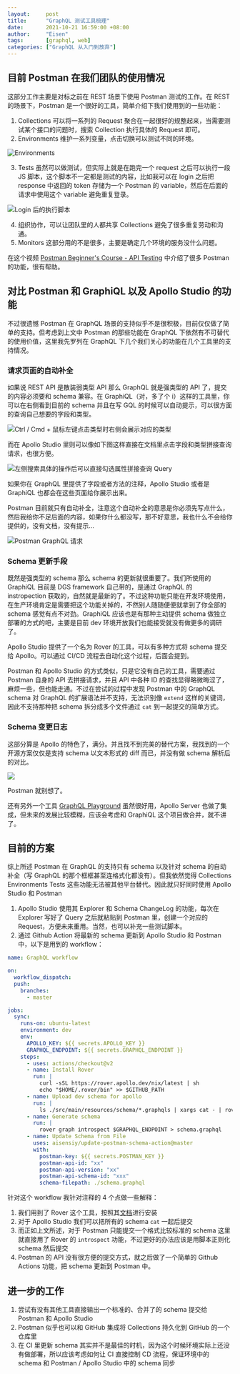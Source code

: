 ```yaml
---
layout:     post
title:      "GraphQL 测试工具梳理"
date:       2021-10-21 16:59:00 +08:00
author:     "Eisen"
tags:       [graphql, web]
categories: ["GraphQL 从入门到放弃"]
---
```


## 目前 Postman 在我们团队的使用情况

这部分工作主要是对标之前在 REST 场景下使用 Postman 测试的工作。在 REST 的场景下，Postman 是一个很好的工具，简单介绍下我们使用到的一些功能：

1. Collections 可以将一系列的 Request 聚合在一起很好的规整起来，当需要测试某个接口的问题时，搜索 Collection 执行具体的 Request 即可。
2. Environments 维护一系列变量，点击切换可以测试不同的环境。

![Environments](2021-10-21-16-20-40.png)

3. Tests 虽然可以做测试，但实际上就是在跑完一个 request 之后可以执行一段 JS 脚本，这个脚本不一定都是测试的内容，比如我可以在 login 之后把 response 中返回的 token 存储为一个 Postman 的 variable，然后在后面的请求中使用这个 variable 避免重复登录。

![Login 后的执行脚本](2021-10-21-16-24-22.png)

4. 组织协作，可以让团队里的人都共享 Collections 避免了很多重复劳动和沟通。
5. Monitors 这部分用的不是很多，主要是确定几个环境的服务没什么问题。

在这个视频 [Postman Beginner's Course - API Testing](https://www.youtube.com/watch?v=VywxIQ2ZXw4) 中介绍了很多 Postman 的功能，很有帮助。

## 对比 Postman 和 GraphiQL 以及 Apollo Studio 的功能

不过很遗憾 Postman 在 GraphQL 场景的支持似乎不是很积极，目前仅仅做了简单的支持。但考虑到上文中 Postman 的那些功能在 GraphQL 下依然有不可替代的使用价值，这里我先罗列在 GraphQL 下几个我们关心的功能在几个工具里的支持情况。

### 请求页面的自动补全

如果说 REST API 是散装弱类型 API 那么 GraphQL 就是强类型的 API 了，提交的内容必须要和 schema 兼容。在 GraphiQL（对，多了个 i）这样的工具里，你可以在右侧看到目前的 schema 并且在写 GQL 的时候可以自动提示，可以很方面的查询自己想要的字段和类型。

![Ctrl / Cmd + 鼠标左键点击类型时右侧会展示对应的类型](2021-10-21-19-12-20.png)

而在 Apollo Studio 里则可以像如下图这样直接在文档里点击字段和类型拼接查询请求，也很方便。

![左侧搜索具体的操作后可以直接勾选属性拼接查询 Query](2021-10-21-19-15-34.png)

如果你在 GraphQL 里提供了字段或者方法的注释，Apollo Studio 或者是 GraphiQL 也都会在这些页面给你展示出来。

Postman 目前就只有自动补全，注意这个自动补全的意思是你必须先写点什么，然后我给你不足后面的内容，如果你什么都没写，那不好意思，我也什么不会给你提供的，没有文档，没有提示…

![Postman GraphQL 请求](2021-10-21-19-18-02.png)

### Schema 更新手段

既然是强类型的 schema 那么 schema 的更新就很重要了。我们所使用的 GraphiQL 目前是 DGS framework 自己带的，是通过 GraphQL 的 instropection 获取的，自然就是最新的了。不过这种功能只能在开发环境使用，在生产环境肯定是需要把这个功能关掉的，不然别人随随便便就拿到了你全部的 schema 感觉有点不对劲。GraphiQL 应该也是有那种主动提供 schema 做独立部署的方式的吧，主要是目前 dev 环境开放我们也能接受就没有做更多的调研了。

Apollo Studio 提供了一个名为 Rover 的工具，可以有多种方式将 schema 提交给 Apollo。可以通过 CI/CD 流程去自动化这个过程，后面会提到。

Postman 和 Apollo Studio 的方式类似，只是它没有自己的工具，需要通过 Postman 自身的 API 去拼接请求，并且 API 中各种 ID 的查找显得略微晦涩了，麻烦一些，但也能走通。不过在尝试的过程中发现 Postman 中的 GraphQL schema 对 GraphQL 的扩展语法并不支持，无法识别像 `extend` 这样的关键词，因此不支持那种把 schema 拆分成多个文件通过 `cat` 到一起提交的简单方式。

### Schema 变更日志

这部分算是 Apollo 的特色了，满分。并且找不到完美的替代方案，我找到的一个开源方案仅仅是支持 schema 以文本形式的 diff 而已，并没有做 schema 解析后的对比。

![](2021-10-21-19-29-13.png)

Postman 就别想了。

还有另外一个工具 [GraphQL Playground](https://github.com/graphql/graphql-playground) 虽然很好用，Apollo Server 也做了集成，但未来的发展比较模糊，应该会考虑和 GraphiQL 这个项目做合并，就不讲了。

## 目前的方案

综上所述 Postman 在 GraphQL 的支持只有 schema 以及针对 schema 的自动补全（写 GraphQL 的那个框框甚至连格式化都没有）。但我依然觉得 Collections Environments Tests 这些功能无法被其他平台替代。因此就只好同时使用 Apollo Studio 和 Postman

1. Apollo Studio 使用其 Explorer 和 Schema ChangeLog 的功能，每次在 Explorer 写好了 Query 之后就粘贴到 Postman 里，创建一个对应的 Request，方便未来重用。当然，也可以补充一些测试脚本。
2. 通过 Github Action 将最新的 schema 更新到 Apollo Studio 和 Postman 中，以下是用到的 workflow：

```yaml
name: GraphQL workflow

on:
  workflow_dispatch:
  push:
    branches:
      - master

jobs:
  sync:
    runs-on: ubuntu-latest
    environment: dev
    env:
      APOLLO_KEY: ${{ secrets.APOLLO_KEY }}
      GRAPHQL_ENDPOINT: ${{ secrets.GRAPHQL_ENDPOINT }}
    steps:
      - uses: actions/checkout@v2
      - name: Install Rover                                                    # [1]
        run: |
          curl -sSL https://rover.apollo.dev/nix/latest | sh
          echo "$HOME/.rover/bin" >> $GITHUB_PATH
      - name: Upload dev schema for apollo                                     # [2]
        run: |
          ls ./src/main/resources/schema/*.graphqls | xargs cat - | rover graph publish openbayes@dev --schema -
      - name: Generate schema                                                  # [3]
        run: |
          rover graph introspect $GRAPHQL_ENDPOINT > schema.graphql
      - name: Update Schema from File                                          # [4]
        uses: aisensiy/update-postman-schema-action@master
        with:
          postman-key: ${{ secrets.POSTMAN_KEY }}
          postman-api-id: "xx"
          postman-api-version: "xx"
          postman-api-schema-id: "xxx"
          schema-filepath: ./schema.graphql
```

针对这个 workflow 我针对注释的 4 个点做一些解释：

1. 我们用到了 Rover 这个工具，按照其[文档](https://www.apollographql.com/docs/rover/ci-cd/#github-actions)进行安装
2. 对于 Apollo Studio 我们可以把所有的 schema `cat` 一起后提交
3. 而正如上文所述，对于 Postman 只能提交一个格式比较标准的 schema 这里就直接用了 Rover 的 `introspect` 功能，不过更好的办法应该是用脚本正则化 schema 然后提交
4. Postman 的 API 没有很方便的提交方式，就之后做了一个简单的 Github Actions 功能，把 schema 更新到 Postman 中。

## 进一步的工作

1. 尝试有没有其他工具直接输出一个标准的、合并了的 schema 提交给 Postman 和 Apollo Studio
2. Postman 似乎也可以和 GitHub 集成将 Collections 持久化到 GitHub 的一个仓库里
3. 在 CI 里更新 schema 其实并不是最佳的时机，因为这个时候环境实际上还没有做部署，所以应该考虑如何让 CI 直接控制 CD 流程，保证环境中的 schema 和 Postman / Apollo Studio 中的 schema 同步
